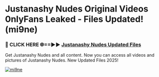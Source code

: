 # Justanashy Nudes Original Videos 0nlyFans Leaked - Files Updated! (mi9ne)

<h3>🔴 CLICK HERE 🌐==►► <a href="https://tinyurl.com/y5r63du9" rel="nofollow">Justanashy Nudes Updated Files</a></h3>

Get Justanashy Nudes and all content. Now you can access all videos and pictures of Justanashy Nudes. New Updated Files 2025!

[![mi9ne](https://i.imgur.com/UVo9nyh.gif)](https://tinyurl.com/y5r63du9)